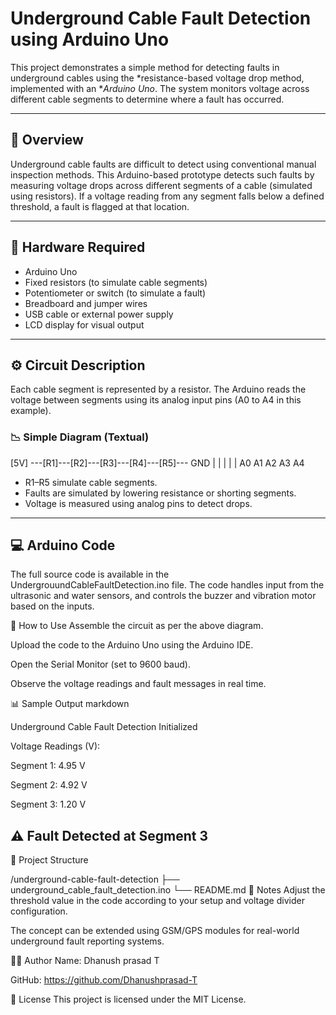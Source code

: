 # Underground Cable Fault Detection using Arduino Uno

This project demonstrates a simple method for detecting faults in underground cables using the *resistance-based voltage drop method, implemented with an **Arduino Uno*. The system monitors voltage across different cable segments to determine where a fault has occurred.

---

## 🚀 Overview

Underground cable faults are difficult to detect using conventional manual inspection methods. This Arduino-based prototype detects such faults by measuring voltage drops across different segments of a cable (simulated using resistors). If a voltage reading from any segment falls below a defined threshold, a fault is flagged at that location.

---

## 🔧 Hardware Required

- Arduino Uno
- Fixed resistors (to simulate cable segments)
- Potentiometer or switch (to simulate a fault)
- Breadboard and jumper wires
- USB cable or external power supply
- LCD display for visual output

---

## ⚙ Circuit Description

Each cable segment is represented by a resistor. The Arduino reads the voltage between segments using its analog input pins (A0 to A4 in this example).

### 📉 Simple Diagram (Textual)

[5V] ---[R1]---[R2]---[R3]---[R4]---[R5]--- GND
| | | | |
A0 A1 A2 A3 A4

- R1–R5 simulate cable segments.
- Faults are simulated by lowering resistance or shorting segments.
- Voltage is measured using analog pins to detect drops.

---

## 💻 Arduino Code

The full source code is available in the UndergrouundCableFaultDetection.ino file. The code handles input from the ultrasonic and water sensors, and controls the buzzer and vibration motor based on the inputs.

🧪 How to Use
Assemble the circuit as per the above diagram.

Upload the code to the Arduino Uno using the Arduino IDE.

Open the Serial Monitor (set to 9600 baud).

Observe the voltage readings and fault messages in real time.

📊 Sample Output
markdown

Underground Cable Fault Detection Initialized

Voltage Readings (V):

Segment 1: 4.95 V

Segment 2: 4.92 V

Segment 3: 1.20 V

⚠ Fault Detected at Segment 3
-----------------------
📁 Project Structure

/underground-cable-fault-detection
├── underground_cable_fault_detection.ino
└── README.md
📌 Notes
Adjust the threshold value in the code according to your setup and voltage divider configuration.

The concept can be extended using GSM/GPS modules for real-world underground fault reporting systems.

🧑‍💻 Author
Name: Dhanush prasad T

GitHub: https://github.com/Dhanushprasad-T

📄 License
This project is licensed under the MIT License.
